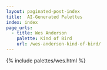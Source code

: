 ```yaml
---
layout: paginated-post-index
title:  AI-Generated Palettes
index: index
page_urls: 
  - title: Wes Anderson
    palette: Kind of Bird
    url: /wes-anderson-kind-of-bird/
---
```


{% include palettes/wes.html %}
